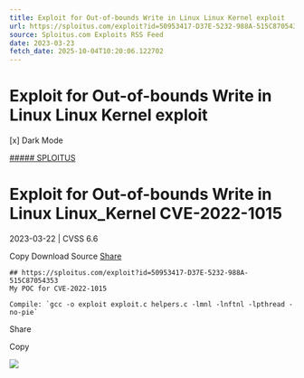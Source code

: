 ```yaml
---
title: Exploit for Out-of-bounds Write in Linux Linux Kernel exploit
url: https://sploitus.com/exploit?id=50953417-D37E-5232-988A-515C87054353&utm_source=rss&utm_medium=rss
source: Sploitus.com Exploits RSS Feed
date: 2023-03-23
fetch_date: 2025-10-04T10:20:06.122702
---
```


# Exploit for Out-of-bounds Write in Linux Linux Kernel exploit

[x]
Dark Mode

[##### SPLOITUS](/)

# Exploit for Out-of-bounds Write in Linux Linux\_Kernel CVE-2022-1015

2023-03-22 | CVSS 6.6

Copy
Download
Source
[Share](#share-url)

```
## https://sploitus.com/exploit?id=50953417-D37E-5232-988A-515C87054353
My POC for CVE-2022-1015

Compile: `gcc -o exploit exploit.c helpers.c -lmnl -lnftnl -lpthread -no-pie`
```

Share

Copy

![](https://mc.yandex.ru/watch/54912310)